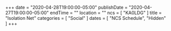 +++
date = "2020-04-28T19:00:00-05:00"
publishDate = "2020-04-27T19:00:00-05:00"
endTime = ""
location = ""
ncs = [ "KA0LDG" ]
title = "Isolation Net"
categories = [ "Social" ]
dates = [ "NCS Schedule", "Hidden" ]
+++
